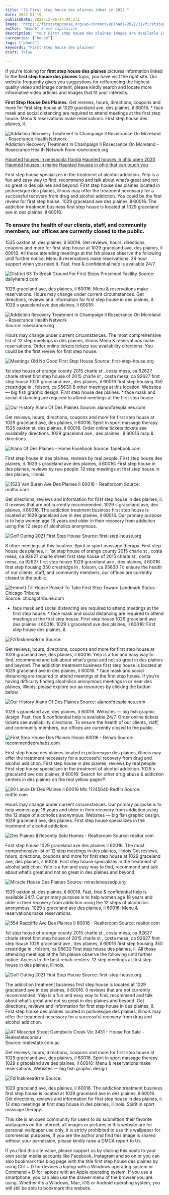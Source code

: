 ```yaml
---
title: "33 First step house des plaines ideas in 2022 "
date: 2022-01-19
publishDate: 2022-12-06T14:09:27Z
image: "https://firststephouse.org/wp-content/uploads/2021/11/firststep-ogimage.jpg"
author: "Wayne" # use capitalize
description: "Your First step house des plaines images are available in this site. First step house des plaines are a topic that is being searched for and liked by netizens now. You can Download the First step house des plaines files here. Download all free images."
categories: ["house"]
tags: ["phone"]
keywords: "First step house des plaines"
draft: false

---
```


If you're looking for **first step house des plaines** pictures information linked to the **first step house des plaines** topic, you have visit the right  site.  Our website frequently  gives you  suggestions  for refferencing  the highest  quality video and image  content, please kindly search and locate more informative video articles and images  that fit your interests.

**First Step House Des Plaines**. Get reviews, hours, directions, coupons and more for first step house at 1029 graceland ave, des plaines, il 60016. * face mask and social distancing are required to attend meetings at the first step house. Menu &amp; reservations make reservations. First step house des plaines, il.

![Addiction Recovery Treatment In Champaign Il Rosecrance On Moreland - Rosecrance Health Network](https://rosecrance.org/wp-content/uploads/2018/11/moreland-s.jpg "Addiction Recovery Treatment In Champaign Il Rosecrance On Moreland - Rosecrance Health Network")
Addiction Recovery Treatment In Champaign Il Rosecrance On Moreland - Rosecrance Health Network From rosecrance.org

[Haunted houses in pensacola florida](/haunted-houses-in-pensacola-florida/)
[Haunted houses in ohio open 2020](/haunted-houses-in-ohio-open-2020/)
[Haunted houses in maine](/haunted-houses-in-maine/)
[Haunted houses in ohio that can touch you](/haunted-houses-in-ohio-that-can-touch-you/)

First step house specializes in the treatment of alcohol addiction. Yelp is a fun and easy way to find, recommend and talk about what’s great and not so great in des plaines and beyond. First step house des plaines located in picturesque des plaines, illinois may offer the treatment necessary for a successful recovery from drug and alcohol addiction. You could be the first review for first step house. 1029 graceland ave des plaines, il 60016. The addiction treatment business first step house is located at 1029 graceland ave in des plaines, il 60016.

### To ensure the health of our clients, staff, and community members, our offices are currently closed to the public.

1535 oakton st, des plaines, il 60018. Get reviews, hours, directions, coupons and more for first step house at 1029 graceland ave, des plaines, il 60016. All those attending meetings at the fsh please observe the following until further notice: Menu &amp; reservations make reservations. 24 hour support when you need it. Fast, free &amp; confidential help is available 24/7.


![District 63 To Break Ground For First Steps Preschool Facility](https://www.dailyherald.com/storyimage/DA/20190808/submitted/190809303/EP/1/1/EP-190809303.jpg&amp;updated=201908080923&amp;MaxW=800&amp;MaxH=800&amp;noborder "District 63 To Break Ground For First Steps Preschool Facility")
Source: dailyherald.com

1029 graceland ave, des plaines, il 60016. Menu &amp; reservations make reservations. Hours may change under current circumstances. Get directions, reviews and information for first step house in des plaines, il. 1029 s graceland ave des plaines, il 60016:

![Addiction Recovery Treatment In Champaign Il Rosecrance On Moreland - Rosecrance Health Network](https://rosecrance.org/wp-content/uploads/2018/11/moreland-s.jpg "Addiction Recovery Treatment In Champaign Il Rosecrance On Moreland - Rosecrance Health Network")
Source: rosecrance.org

Hours may change under current circumstances. The most comprehensive list of 12 step meetings in des plaines, illinois Menu &amp; reservations make reservations. Order online tickets tickets see availability directions. You could be the first review for first step house.

![Meetings Old No Good First Step House](https://images.squarespace-cdn.com/content/v1/565768b1e4b0702d37ec1133/1448729515418-QKAZ923V1W06I51KSZ79/FSH-Logo-2015.png "Meetings Old No Good First Step House")
Source: first-step-house.org

1st step house of orange county 2015 charle st , costa mesa, ca 92627 charle street first step house of 2015 charle st , costa mesa, ca 92627 first step house 1029 graceland ave , des plaines, il 60016 first step housing 350 crestridge ln , folsom, ca 95630 8 other meetings at this location. Websites — big fish graphic design. First step house des plaines. * face mask and social distancing are required to attend meetings at the first step house.

![Our History Alano Of Des Plaines](https://www.alanoofdesplaines.com/wp-content/uploads/2014/04/fire.jpg "Our History Alano Of Des Plaines")
Source: alanoofdesplaines.com

Get reviews, hours, directions, coupons and more for first step house at 1029 graceland ave, des plaines, il 60016. Spirit in sport massage therapy. 1535 oakton st, des plaines, il 60018. Order online tickets tickets see availability directions. 1029 graceland ave , des plaines , il 60016 map &amp; directions.

![Alano Of Des Plaines - Home Facebook](https://lookaside.fbsbx.com/lookaside/crawler/media/?media_id=105150537922861 "Alano Of Des Plaines - Home Facebook")
Source: facebook.com

First step house in des plaines, reviews by real people. First step house des plaines, il. 1029 s graceland ave des plaines, il 60016: First step house in des plaines, reviews by real people. 12 step meetings at first step house in des plaines, illinois.

![1523 Van Buren Ave Des Plaines Il 60018 - Realtorcom](https://ap.rdcpix.com/d7a2b1f65bcb393122794b9ea6d3f57el-m2352612625xd-w1020_h770_q80.jpg "1523 Van Buren Ave Des Plaines Il 60018 - Realtorcom")
Source: realtor.com

Get directions, reviews and information for first step house in des plaines, il. 0 reviews that are not currently recommended. 1029 s graceland ave, des plaines, il 60016. The addiction treatment business first step house is located at 1029 graceland ave in des plaines, il 60016. Our primary purpose is to help women age 18 years and older in their recovery from addiction using the 12 steps of alcoholics anonymous.

![Golf Outing 2021 First Step House](https://images.squarespace-cdn.com/content/v1/565768b1e4b0702d37ec1133/1625853563844-FAB1JE3IQ6FA8AZ5DT91/GolfWeb2021.png?format=1000w "Golf Outing 2021 First Step House")
Source: first-step-house.org

8 other meetings at this location. Spirit in sport massage therapy. First step house des plaines, il. 1st step house of orange county 2015 charle st , costa mesa, ca 92627 charle street first step house of 2015 charle st , costa mesa, ca 92627 first step house 1029 graceland ave , des plaines, il 60016 first step housing 350 crestridge ln , folsom, ca 95630 To ensure the health of our clients, staff, and community members, our offices are currently closed to the public.

![Emmett Till House Poised To Take First Step Toward Landmark Status - Chicago Tribune](https://www.chicagotribune.com/resizer/WrTorFGeNUJH7AfU0EOKqmeRdwg=/1200x0/top/cloudfront-us-east-1.images.arcpublishing.com/tronc/3HYXFDVUM5GELPNQ6I4ZLVNMIM "Emmett Till House Poised To Take First Step Toward Landmark Status - Chicago Tribune")
Source: chicagotribune.com

* face mask and social distancing are required to attend meetings at the first step house. * face mask and social distancing are required to attend meetings at the first step house. First step house 1029 graceland ave des plaines il 60016. 1029 s graceland ave des plaines, il 60016: First step house des plaines, il.

![Fzl1nskmea9rrm](https://firststephouse.org/wp-content/uploads/2021/07/fsh-logo_dark.png "Fzl1nskmea9rrm")
Source: 

Get reviews, hours, directions, coupons and more for first step house at 1029 graceland ave, des plaines, il 60016. Yelp is a fun and easy way to find, recommend and talk about what’s great and not so great in des plaines and beyond. The addiction treatment business first step house is located at 1029 graceland ave in des plaines, il 60016. * face mask and social distancing are required to attend meetings at the first step house. If you’re having difficulty finding alcoholics anonymous meetings in or near des plaines, illinois, please explore our aa resources by clicking the button below.

![Our History Alano Of Des Plaines](https://www.alanoofdesplaines.com/wp-content/uploads/2014/05/PicsArt_1399213207992.jpg "Our History Alano Of Des Plaines")
Source: alanoofdesplaines.com

1029 s graceland ave, des plaines, il 60016. Websites — big fish graphic design. Fast, free &amp; confidential help is available 24/7. Order online tickets tickets see availability directions. To ensure the health of our clients, staff, and community members, our offices are currently closed to the public.

![First Step House Des Plaines Illinois 60016 - Rehab](https://www.recommendedrehabs.com/wp-content/themes/rehabs/rehabsimages1/2889/1.jpg "First Step House Des Plaines Illinois 60016 - Rehab")
Source: recommendedrehabs.com

First step house des plaines located in picturesque des plaines, illinois may offer the treatment necessary for a successful recovery from drug and alcohol addiction. First step house in des plaines, reviews by real people. First step house specializes in the treatment of alcohol addiction. 1029 s graceland ave des plaines, il 60016: Search for other drug abuse &amp; addiction centers in des plaines on the real yellow pages®.

![60 Lance Dr Des Plaines Il 60016 Mls 11245640 Redfin](https://ssl.cdn-redfin.com/photo/68/mbphoto/640/genMid.11245640_0.jpg "60 Lance Dr Des Plaines Il 60016 Mls 11245640 Redfin")
Source: redfin.com

Hours may change under current circumstances. Our primary purpose is to help women age 18 years and older in their recovery from addiction using the 12 steps of alcoholics anonymous. Websites — big fish graphic design. 1029 graceland ave, des plaines. First step house specializes in the treatment of alcohol addiction.

![Des Plaines Il Recently Sold Homes - Realtorcom](https://ap.rdcpix.com/6a824f0948f08744337db5d60be1e032l-b3909714068xd-w480_h480_q80.jpg "Des Plaines Il Recently Sold Homes - Realtorcom")
Source: realtor.com

First step house 1029 graceland ave des plaines il 60016. The most comprehensive list of 12 step meetings in des plaines, illinois Get reviews, hours, directions, coupons and more for first step house at 1029 graceland ave, des plaines, il 60016. First step house specializes in the treatment of alcohol addiction. Yelp is a fun and easy way to find, recommend and talk about what’s great and not so great in des plaines and beyond.

![Miracle House Des Plaines](https://img1.wsimg.com/isteam/ip/fe1217ed-e119-4cbf-8b14-f3a40b8fff2e/e07b778a-ab21-4bed-90c1-62b32e483eda.jpg "Miracle House Des Plaines")
Source: miraclehousedp.org

1535 oakton st, des plaines, il 60018. Fast, free &amp; confidential help is available 24/7. Our primary purpose is to help women age 18 years and older in their recovery from addiction using the 12 steps of alcoholics anonymous. 1029 s graceland ave des plaines, il 60016: Menu &amp; reservations make reservations.

![554 Radcliffe Ave Des Plaines Il 60016 - Realtorcom](https://ap.rdcpix.com/754be48d1a6eeaf8bf68e0348cd48557l-m4103600555xd-w640_h480_q80.jpg "554 Radcliffe Ave Des Plaines Il 60016 - Realtorcom")
Source: realtor.com

1st step house of orange county 2015 charle st , costa mesa, ca 92627 charle street first step house of 2015 charle st , costa mesa, ca 92627 first step house 1029 graceland ave , des plaines, il 60016 first step housing 350 crestridge ln , folsom, ca 95630 First step house des plaines, il. All those attending meetings at the fsh please observe the following until further notice: Access to the best rehab centers. 12 step meetings at first step house in des plaines, illinois.

![Golf Outing 2021 First Step House](https://images.squarespace-cdn.com/content/v1/565768b1e4b0702d37ec1133/1625422165743-EGHXPCT3ZLBPNVGZ3A4U/QRcode.png "Golf Outing 2021 First Step House")
Source: first-step-house.org

The addiction treatment business first step house is located at 1029 graceland ave in des plaines, il 60016. 0 reviews that are not currently recommended. Yelp is a fun and easy way to find, recommend and talk about what’s great and not so great in des plaines and beyond. Get directions, reviews and information for first step house in des plaines, il. First step house des plaines located in picturesque des plaines, illinois may offer the treatment necessary for a successful recovery from drug and alcohol addiction.

![47 Moscript Street Campbells Creek Vic 3451 - House For Sale - Realestatecomau](https://i2.au.reastatic.net/800x600/6ace9c0e4533b1d7e389720d4ac43709c8d40a70846ea1d7e845a1254d5854e7/image.jpg "47 Moscript Street Campbells Creek Vic 3451 - House For Sale - Realestatecomau")
Source: realestate.com.au

Get reviews, hours, directions, coupons and more for first step house at 1029 graceland ave, des plaines, il 60016. Spirit in sport massage therapy. 1029 s graceland ave des plaines, il 60016: Menu &amp; reservations make reservations. Websites — big fish graphic design.

![Fzl1nskmea9rrm](https://firststephouse.org/wp-content/uploads/2021/11/firststep-ogimage.jpg "Fzl1nskmea9rrm")
Source: 

1029 graceland ave, des plaines, il 60016. The addiction treatment business first step house is located at 1029 graceland ave in des plaines, il 60016. Get directions, reviews and information for first step house in des plaines, il. 12 step meetings at first step house in des plaines, illinois. Spirit in sport massage therapy.

This site is an open community for users to do submittion their favorite wallpapers on the internet, all images or pictures in this website are for personal wallpaper use only, it is stricly prohibited to use this wallpaper for commercial purposes, if you are the author and find this image is shared without your permission, please kindly raise a DMCA report to Us.

If you find this site value, please support us by sharing this posts to your own social media accounts like Facebook, Instagram and so on or you can also bookmark this blog page with the title first step house des plaines by using Ctrl + D for devices a laptop with a Windows operating system or Command + D for laptops with an Apple operating system. If you use a smartphone, you can also use the drawer menu of the browser you are using. Whether it's a Windows, Mac, iOS or Android operating system, you will still be able to bookmark this website.
